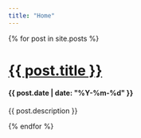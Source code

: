 ```yaml
---
title: "Home"
---
```


{% for post in site.posts %}
  <h1 class="w3-text-pink"><a href="{{post.url | prepend: site.baseurl }}">{{ post.title }}</a></h1>
  <h4>{{ post.date  | date: "%Y-%m-%d" }}</h4>
  <p>{{ post.description }}</p>
{% endfor %}

